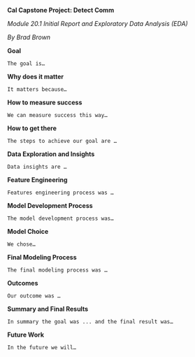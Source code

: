 **Cal Capstone Project: Detect Comm**

_Module 20.1 Initial Report and Exploratory Data Analysis (EDA)_

_By Brad Brown_

**Goal**


    The goal is…

**Why does it matter**


    It matters because…

**How to measure success**


    We can measure success this way…

**How to get there**


    The steps to achieve our goal are …

**Data Exploration and Insights**


    Data insights are …

**Feature Engineering**


    Features engineering process was …

**Model Development Process**


    The model development process was…

**Model Choice**


    We chose…

**Final Modeling Process**


    The final modeling process was …

**Outcomes**


    Our outcome was …

**Summary and Final Results**


    In summary the goal was ... and the final result was…

**Future Work**


    In the future we will…
